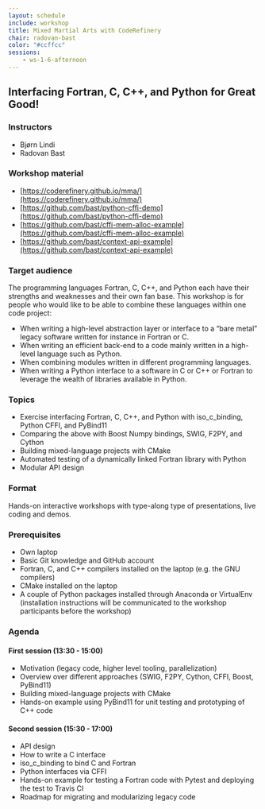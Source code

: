 ```yaml
---
layout: schedule
include: workshop
title: Mixed Martial Arts with CodeRefinery
chair: radovan-bast
color: "#ccffcc"
sessions:
    - ws-1-6-afternoon
---
```


## Interfacing Fortran, C, C++, and Python for Great Good!

### Instructors

- Bjørn Lindi
- Radovan Bast


### Workshop material

- [https://coderefinery.github.io/mma/](https://coderefinery.github.io/mma/)
- [https://github.com/bast/python-cffi-demo](https://github.com/bast/python-cffi-demo)
- [https://github.com/bast/cffi-mem-alloc-example](https://github.com/bast/cffi-mem-alloc-example)
- [https://github.com/bast/context-api-example](https://github.com/bast/context-api-example)


### Target audience

The programming languages Fortran, C, C++, and Python each have their strengths
and weaknesses and their own fan base. This workshop is for people who would
like to be able to combine these languages within one code project:

- When writing a high-level abstraction layer or interface to a “bare metal” legacy software written for instance in Fortran or C.
- When writing an efficient back-end to a code mainly written in a high-level language such as Python.
- When combining modules written in different programming languages.
- When writing a Python interface to a software in C or C++ or Fortran to leverage the wealth of libraries available in Python.


### Topics

- Exercise interfacing Fortran, C, C++, and Python with iso_c_binding, Python CFFI, and PyBind11
- Comparing the above with Boost Numpy bindings, SWIG, F2PY, and Cython
- Building mixed-language projects with CMake
- Automated testing of a dynamically linked Fortran library with Python
- Modular API design


### Format

Hands-on interactive workshops with type-along type of presentations, live coding and demos.


### Prerequisites

- Own laptop
- Basic Git knowledge and GitHub account
- Fortran, C, and C++ compilers installed on the laptop (e.g. the GNU compilers)
- CMake installed on the laptop
- A couple of Python packages installed through Anaconda or VirtualEnv (installation instructions will be communicated to the workshop participants before the workshop)


### Agenda

#### First session (13:30 - 15:00)

- Motivation (legacy code, higher level tooling, parallelization)
- Overview over different approaches (SWIG, F2PY, Cython, CFFI, Boost, PyBind11)
- Building mixed-language projects with CMake
- Hands-on example using PyBind11 for unit testing and prototyping of C++ code

#### Second session (15:30 - 17:00)

- API design
- How to write a C interface
- iso_c_binding to bind C and Fortran
- Python interfaces via CFFI
- Hands-on example for testing a Fortran code with Pytest and deploying the test to Travis CI
- Roadmap for migrating and modularizing legacy code

